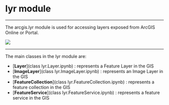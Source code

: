 
# lyr module

<hr/>

The arcgis.lyr module is used for accessing layers exposed from ArcGIS Online or Portal.

<img src='http://esri.github.io/arcgis-python-api/notebooks/nbimages/lyr.png'/>

<hr>

The main classes in the lyr module are:
* [**Layer**](class lyr.Layer.ipynb) : represents a Feature Layer in the GIS
* [**ImageLayer**](class lyr.ImageLayer.ipynb) : represents an Image Layer in the GIS
* [**FeatureCollection**](class lyr.FeatureCollection.ipynb) : represents a feature collection in the GIS
* [**FeatureService**](class lyr.FeatureService.ipynb) : represents a feature service in the GIS
